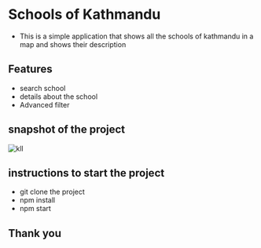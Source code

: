 # Schools of Kathmandu

- This is a simple application that shows all the schools of kathmandu in a map and shows their description

## Features

- search school
- details about the school
- Advanced filter

## snapshot of the project
![kll](https://user-images.githubusercontent.com/71555740/150648630-71a0026b-b3fa-46ea-ab1e-8e4323491be2.JPG)

## instructions to start the project

- git clone the project
- npm install
- npm start

## Thank you
